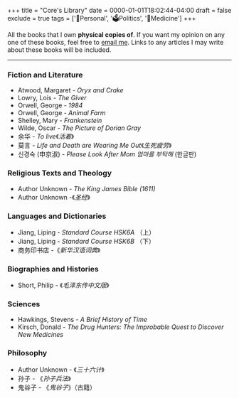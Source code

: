 +++
title = "Core's Library"
date = 0000-01-01T18:02:44-04:00
draft = false
exclude = true
tags = ['🧑Personal', '🗳️Politics', '💊Medicine']
+++

All the books that I own **physical copies of**. If you want my opinion on any one of these books, feel free to [email me](/contact). Links to any articles I may write about these books will be included.

***

### Fiction and Literature
- Atwood, Margaret - *Oryx and Crake*
- Lowry, Lois - *The Giver*
- Orwell, George - *1984*
- Orwell, George - *Animal Farm*
- Shelley, Mary - *Frankenstein*
- Wilde, Oscar - *The Picture of Dorian Gray*
- 余华 - *To live*《*活着*》
- 莫言 - *Life and Death are Wearing Me Out*《*生死疲劳*》
- 신경숙 (申京淑) - *Please Look After Mom 엄마를 부탁해* (한글판)

### Religious Texts and Theology
- Author Unknown - *The King James Bible (1611)*
- Author Unknown -《*圣经*》

### Languages and Dictionaries
- Jiang, Liping - *Standard Course HSK6A* （上）
- Jiang, Liping - *Standard Course HSK6B* （下）
- 商务印书店 -《*新华汉语词典*》

### Biographies and Histories
- Short, Philip - 《*毛泽东传中文版*》

### Sciences
- Hawkings, Stevens - *A Brief History of Time*
- Kirsch, Donald - *The Drug Hunters: The Improbable Quest to Discover New Medicines*

### Philosophy
- Author Unknown - 《*三十六计*》
- 孙子 - 《*孙子兵法*》
- 鬼谷子 - 《*鬼谷子*》（古籍）
